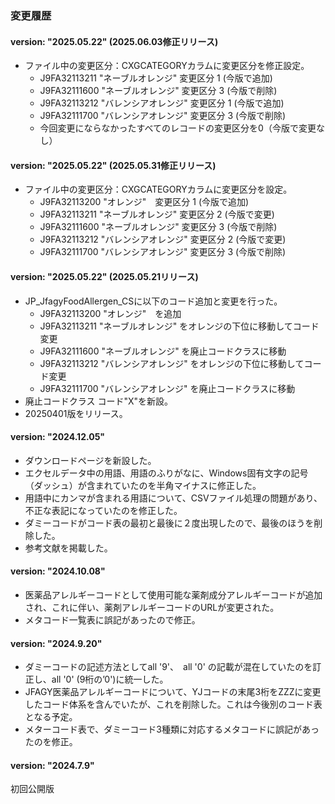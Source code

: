 ### 変更履歴　

#### version: "2025.05.22" (2025.06.03修正リリース)
  - ファイル中の変更区分：CXGCATEGORYカラムに変更区分を修正設定。
    - J9FA32113211 "ネーブルオレンジ" 変更区分 1 (今版で追加)
    - J9FA32111600 "ネーブルオレンジ" 変更区分 3 (今版で削除)
    - J9FA32113212 "バレンシアオレンジ" 変更区分 1 (今版で追加)
    - J9FA32111700 "バレンシアオレンジ" 変更区分 3 (今版で削除)
    - 今回変更にならなかったすべてのレコードの変更区分を0（今版で変更なし）

#### version: "2025.05.22" (2025.05.31修正リリース)
  - ファイル中の変更区分：CXGCATEGORYカラムに変更区分を設定。
    - J9FA32113200 "オレンジ"　変更区分 1 (今版で追加)
    - J9FA32113211 "ネーブルオレンジ" 変更区分 2 (今版で変更)
    - J9FA32111600 "ネーブルオレンジ" 変更区分 3 (今版で削除)
    - J9FA32113212 "バレンシアオレンジ" 変更区分 2 (今版で変更)
    - J9FA32111700 "バレンシアオレンジ" 変更区分 3 (今版で削除)

#### version: "2025.05.22" (2025.05.21リリース)
  - JP_JfagyFoodAllergen_CSに以下のコード追加と変更を行った。
    - J9FA32113200 "オレンジ"　を追加
    - J9FA32113211 "ネーブルオレンジ" をオレンジの下位に移動してコード変更
    - J9FA32111600 "ネーブルオレンジ" を廃止コードクラスに移動
    - J9FA32113212 "バレンシアオレンジ" をオレンジの下位に移動してコード変更
    - J9FA32111700 "バレンシアオレンジ" を廃止コードクラスに移動
  - 廃止コードクラス コード"X"を新設。
  - 20250401版をリリース。

#### version: "2024.12.05"

  - ダウンロードページを新設した。
  - エクセルデータ中の用語、用語のふりがなに、Windows固有文字の記号（ダッシュ）が含まれていたのを半角マイナスに修正した。
  - 用語中にカンマが含まれる用語について、CSVファイル処理の問題があり、不正な表記になっていたのを修正した。
  - ダミーコードがコード表の最初と最後に２度出現したので、最後のほうを削除した。
  - 参考文献を掲載した。
  
#### version: "2024.10.08"

  - 医薬品アレルギーコードとして使用可能な薬剤成分アレルギーコードが追加され、これに伴い、薬剤アレルギーコードのURLが変更された。
  - メタコード一覧表に誤記があったので修正。
  
#### version: "2024.9.20"

  - ダミーコードの記述方法としてall '9'、　all '0' の記載が混在していたのを訂正し、all '0' (9桁の’0')に統一した。
  - JFAGY医薬品アレルギーコードについて、YJコードの末尾3桁をZZZに変更したコード体系を含んでいたが、これを削除した。これは今後別のコード表となる予定。
  - メターコード表で、ダミーコード3種類に対応するメタコードに誤記があったのを修正。

#### version: "2024.7.9"

初回公開版
